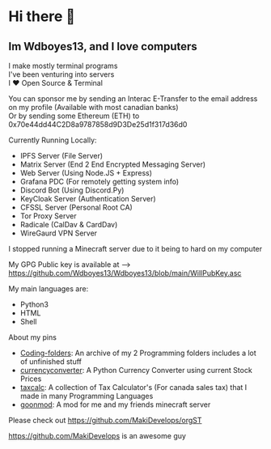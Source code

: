 # Hi there 👋

## Im Wdboyes13, and I love computers  
  
I make mostly terminal programs   
I've been venturing into servers  
I ❤️ Open Source & Terminal  
  
You can sponsor me by sending an Interac E-Transfer to the email address on my profile (Available with most canadian banks)  
Or by sending some Ethereum (ETH) to 0x70e44dd44C2D8a9787858d9D3De25d1f317d36d0  
  
Currently Running Locally:  
- IPFS Server (File Server)  
- Matrix Server (End 2 End Encrypted Messaging Server)
- Web Server  (Using Node.JS + Express)
- Grafana PDC (For remotely getting system info) 
- Discord Bot (Using Discord.Py)
- KeyCloak Server (Authentication Server)  
- CFSSL Server (Personal Root CA)
- Tor Proxy Server
- Radicale (CalDav & CardDav)
- WireGaurd VPN Server
  
I stopped running a Minecraft server due to it being to hard on my computer  
  
My GPG Public key is available at --> https://github.com/Wdboyes13/Wdboyes13/blob/main/WillPubKey.asc  
  
My main languages are:  
- Python3  
- HTML  
- Shell  
  
About my pins  
- [Coding-folders](https://github.com/Wdboyes13/Coding-folders): An archive of my 2 Programming folders includes a lot of unfinished stuff  
- [currencyconverter](https://github.com/Wdboyes13/currencyconverter): A Python Currency Converter using current Stock Prices  
- [taxcalc](https://github.com/Wdboyes13/taxcalc): A collection of Tax Calculator's (For canada sales tax) that I made in many Programming Languages  
- [goonmod](https://github.com/Wdboyes13/goonmod): A mod for me and my friends minecraft server

Please check out https://github.com/MakiDevelops/orgST
  
https://github.com/MakiDevelops is an awesome guy  

